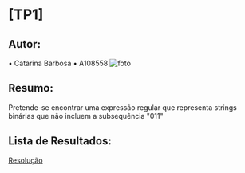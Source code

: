 # [TP1]

## Autor:
• Catarina Barbosa
• A108558
![foto](./foto.jpg)

## Resumo:
Pretende-se encontrar uma expressão regular que representa strings binárias que não incluem a subsequência "011"

## Lista de Resultados:
[Resolução](./TP1.txt)